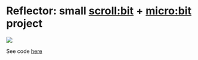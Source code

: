 # Reflector: small [scroll:bit](https://shop.pimoroni.com/products/scroll-bit) + [micro:bit](https://microbit.org) project

![](https://github.com/alderven/scroll-bit/blob/master/video.gif?raw=true)

See code [here](../master/reflector.py)
